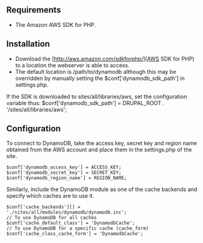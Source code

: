 Requirements
------------
- The Amazon AWS SDK for PHP.

Installation
------------
- Download the [http://aws.amazon.com/sdkforphp/](AWS SDK for PHP) to a location the webserver is able to access.
- The default location is /path/to/dynamodb although this may be overridden by manually setting the $conf['dynamodb_sdk_path'] in settings.php.

If the SDK is downloaded to sites/all/libraries/aws, set the configuration variable thus:
    $conf['dynamodb_sdk_path'] = DRUPAL_ROOT . '/sites/all/libraries/aws';

Configuration
-------------
To connect to DynamoDB, take the access key, secret key and region name obtained from the AWS account and place them in the settings.php of the site.

    $conf['dynamodb_access_key'] = ACCESS_KEY;
    $conf['dynamodb_secret_key'] = SECRET_KEY;
    $conf['dynamodb_region_name'] = REGION_NAME;

Similarly, include the DynamoDB module as one of the cache backends and specify which caches are to use it.

    $conf['cache_backends'][] = './sites/all/modules/dynamodb/dynamodb.inc';
    // To use DynamoDB for all caches
    $conf['cache_default_class'] = 'DynamodbCache';
    // To use DynamoDB for a specific cache (cache_form)
    $conf['cache_class_cache_form'] = 'DynamodbCache';
